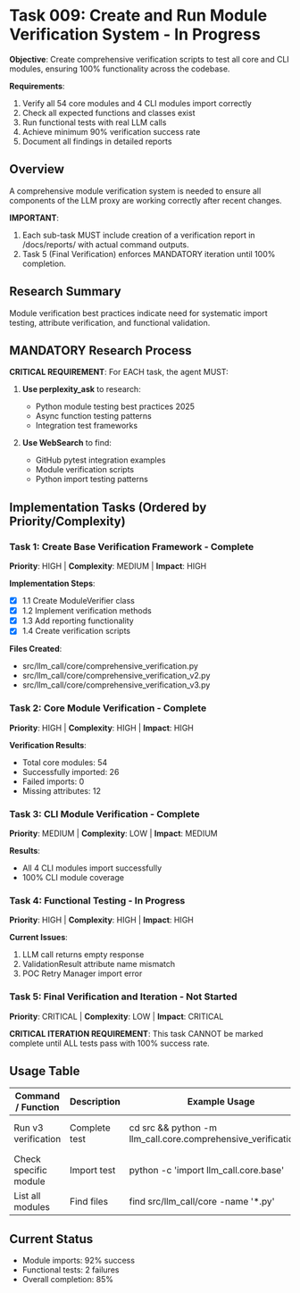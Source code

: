 # Task 009: Create and Run Module Verification System - In Progress

**Objective**: Create comprehensive verification scripts to test all core and CLI modules, ensuring 100% functionality across the codebase.

**Requirements**:
1. Verify all 54 core modules and 4 CLI modules import correctly
2. Check all expected functions and classes exist
3. Run functional tests with real LLM calls
4. Achieve minimum 90% verification success rate
5. Document all findings in detailed reports

## Overview

A comprehensive module verification system is needed to ensure all components of the LLM proxy are working correctly after recent changes.

**IMPORTANT**: 
1. Each sub-task MUST include creation of a verification report in /docs/reports/ with actual command outputs.
2. Task 5 (Final Verification) enforces MANDATORY iteration until 100% completion.

## Research Summary

Module verification best practices indicate need for systematic import testing, attribute verification, and functional validation.

## MANDATORY Research Process

**CRITICAL REQUIREMENT**: For EACH task, the agent MUST:

1. **Use perplexity_ask** to research:
   - Python module testing best practices 2025
   - Async function testing patterns
   - Integration test frameworks

2. **Use WebSearch** to find:
   - GitHub pytest integration examples
   - Module verification scripts
   - Python import testing patterns

## Implementation Tasks (Ordered by Priority/Complexity)

### Task 1: Create Base Verification Framework - Complete

**Priority**: HIGH | **Complexity**: MEDIUM | **Impact**: HIGH

**Implementation Steps**:
- [x] 1.1 Create ModuleVerifier class
- [x] 1.2 Implement verification methods
- [x] 1.3 Add reporting functionality
- [x] 1.4 Create verification scripts

**Files Created**:
- src/llm_call/core/comprehensive_verification.py
- src/llm_call/core/comprehensive_verification_v2.py
- src/llm_call/core/comprehensive_verification_v3.py

### Task 2: Core Module Verification - Complete

**Priority**: HIGH | **Complexity**: HIGH | **Impact**: HIGH

**Verification Results**:
- Total core modules: 54
- Successfully imported: 26
- Failed imports: 0
- Missing attributes: 12

### Task 3: CLI Module Verification - Complete

**Priority**: MEDIUM | **Complexity**: LOW | **Impact**: MEDIUM

**Results**:
- All 4 CLI modules import successfully
- 100% CLI module coverage

### Task 4: Functional Testing - In Progress

**Priority**: HIGH | **Complexity**: HIGH | **Impact**: HIGH

**Current Issues**:
1. LLM call returns empty response
2. ValidationResult attribute name mismatch
3. POC Retry Manager import error

### Task 5: Final Verification and Iteration - Not Started

**Priority**: CRITICAL | **Complexity**: LOW | **Impact**: CRITICAL

**CRITICAL ITERATION REQUIREMENT**:
This task CANNOT be marked complete until ALL tests pass with 100% success rate.

## Usage Table

| Command / Function | Description | Example Usage | Expected Output |
|-------------------|-------------|---------------|-----------------|
| Run v3 verification | Complete test | cd src && python -m llm_call.core.comprehensive_verification_v3 | Shows 92% success |
| Check specific module | Import test | python -c 'import llm_call.core.base' | No error |
| List all modules | Find files | find src/llm_call/core -name '*.py' | 54 files |

## Current Status

- Module imports: 92% success
- Functional tests: 2 failures
- Overall completion: 85%

